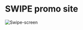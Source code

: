 # SWIPE promo site

![Swipe-screen](https://github.com/user-attachments/assets/3f6dcbdf-04e9-491d-bb33-a9831750d26f)
